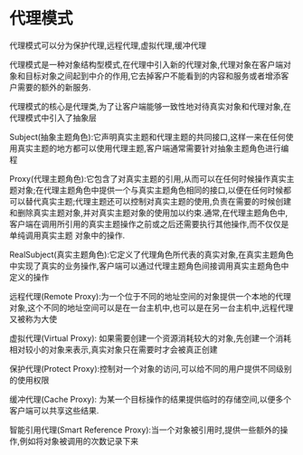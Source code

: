 # 代理模式

代理模式可以分为保护代理,远程代理,虚拟代理,缓冲代理



代理模式是一种对象结构型模式,在代理中引入新的代理对象,代理对象在客户端对象和目标对象之间起到中介的作用,它去掉客户不能看到的内容和服务或者增添客户需要的额外的新服务.



代理模式的核心是代理类,为了让客户端能够一致性地对待真实对象和代理对象,在代理模式中引入了抽象层



Subject(抽象主题角色):它声明真实主题和代理主题的共同接口,这样一来在任何使用真实主题的地方都可以使用代理主题,客户端通常需要针对抽象主题角色进行编程



Proxy(代理主题角色):它包含了对真实主题的引用,从而可以在任何时候操作真实主题对象;在代理主题角色中提供一个与真实主题角色相同的接口,以便在任何时候都可以替代真实主题;代理主题还可以控制对真实主题的使用,负责在需要的时候创建和删除真实主题对象,并对真实主题对象的使用加以约束.通常,在代理主题角色中,客户端在调用所引用的真实主题操作之前或之后还需要执行其他操作,而不仅仅是单纯调用真实主题 对象中的操作.



RealSubject(真实主题角色):它定义了代理角色所代表的真实对象,在真实主题角色中实现了真实的业务操作,客户端可以通过代理主题角色间接调用真实主题角色中定义的操作



远程代理(Remote Proxy):为一个位于不同的地址空间的对象提供一个本地的代理对象,这个不同的地址空间可以是在一台主机中,也可以是在另一台主机中,远程代理又被称为大使

虚拟代理(Virtual Proxy): 如果需要创建一个资源消耗较大的对象,先创建一个消耗相对较小的对象来表示,真实对象只在需要时才会被真正创建

保护代理(Protect Proxy):控制对一个对象的访问,可以给不同的用户提供不同级别的使用权限

缓冲代理(Cache Proxy): 为某一个目标操作的结果提供临时的存储空间,以便多个客户端可以共享这些结果.

智能引用代理(Smart Reference Proxy):当一个对象被引用时,提供一些额外的操作,例如将对象被调用的次数记录下来


